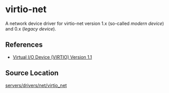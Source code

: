 # virtio-net
A network device driver for virtio-net version 1.x (so-called *modern device*) and 0.x (*legacy device*).

## References
- [Virtual I/O Device (VIRTIO) Version 1.1](http://docs.oasis-open.org/virtio/virtio/v1.1/virtio-v1.1.html)

## Source Location
[servers/drivers/net/virtio_net](https://github.com/nuta/resea/tree/master/servers/drivers/net/virtio_net)
